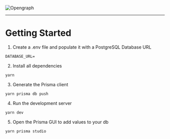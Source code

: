 ![Opengraph](https://user-images.githubusercontent.com/61944452/162560018-f7397679-60b7-437e-8260-26f44502381c.png)

___

# Getting Started

1. Create a .env file and populate it with a PostgreSQL Database URL
```
DATABASE_URL=
```

2. Install all dependencies
```
yarn
```

3. Generate the Prisma client
```
yarn prisma db push
```

4. Run the development server
```
yarn dev
```

5. Open the Prisma GUI to add values to your db
```
yarn prisma studio
```
